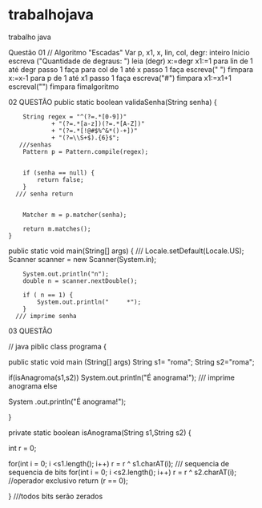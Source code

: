 # trabalhojava
trabalho java

Questão 01  // Algoritmo "Escadas"
 Var
 p, x1, x, lin, col, degr: inteiro
Inicio
 escreva ("Quantidade de degraus: ")
 leia (degr)
 x:=degr
x1:=1
 para lin de 1 até degr passo 1 faça
   para col de 1 até x passo 1 faça
   escreva(" ")
    fimpara
 x:=x-1
 para p de 1 até x1 passo 1 faça
      escreva("#")
 fimpara
 x1:=x1+1
escreval("")
 fimpara
 fimalgoritmo 

02 QUESTÃO 
public static boolean validaSenha(String senha) {

        String regex = "^(?=.*[0-9])"
                + "(?=.*[a-z])(?=.*[A-Z])"
                + "(?=.*[!@#$%^&*()-+])"
                + "(?=\\S+$).{6}$";
       ///senhas
        Pattern p = Pattern.compile(regex);
       

        if (senha == null) {
            return false;
        }
      /// senha return
     

        Matcher m = p.matcher(senha);

        return m.matches();
    }   
public static void main(String[] args) {
   ///
        Locale.setDefault(Locale.US);
        Scanner scanner = new Scanner(System.in);

        System.out.println("n");
        double n = scanner.nextDouble();

        if ( n == 1) {
            System.out.println("     *");
        }
      /// imprime senha 
03 QUESTÃO 
 

   

// java 
piblic class programa {

public static void main (String[] args)
String s1= "roma";
String s2="roma";

if(isAnagroma(s1,s2))
System.out.println("É anograma!");
/// imprime anograma 
else

System .out.println("É anograma!");

}

private static boolean isAnograma(String s1,String s2) { 

int r = 0;

for(int i = 0; i <s1.length(); i++)
r = r ^ s1.charAT(i);
/// sequencia de sequencia de bits
for(int i = 0; i <s2.length(); i++)
r = r ^ s2.charAT(i);
//operador exclusivo
return (r == 0);

}
///todos bits serão zerados 


